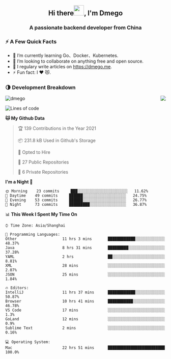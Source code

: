 <h2 align="center">Hi there<img src="https://cdn.jsdelivr.net/gh/dmego/images/img/Hi.gif" height="32" />, I'm Dmego </h2>
<h3 align="center">A passionate backend developer from China</h3>

### ⚡️ A Few Quick Facts

<ul>
    <li> 🌱 I’m currently learning Go、Docker、Kubernetes.</li>
    <li> 👯 I’m looking to collaborate on anything free and open source.</li>
    <li> 📝 I regulary write articles on <a href="https://dmego.me">https://dmego.me</a>.</li>
    <li> ⚡ Fun fact: I ❤️ 😻.</li>
</ul>

### 🌗 Development Breakdown

<img src="https://komarev.com/ghpvc/?username=dmego" alt="dmego" />

<img align="right" src="https://github-readme-stats.vercel.app/api?username=dmego&show_icons=true&icon_color=1573B3&hide_title=true&text_color=718096&bg_color=00000000&hide_border=true"/>

<!--START_SECTION:waka-->
![Lines of code](https://img.shields.io/badge/From%20Hello%20World%20I%27ve%20Written-228236%20lines%20of%20code-blue)

**🐱 My Github Data** 

> 🏆 139 Contributions in the Year 2021
 > 
> 📦 231.8 kB Used in Github's Storage 
 > 
> 💼 Opted to Hire
 > 
> 📜 27 Public Repositories 
 > 
> 🔑 6 Private Repositories  
 > 
**I'm a Night 🦉** 

```text
🌞 Morning    23 commits     ███░░░░░░░░░░░░░░░░░░░░░░   11.62% 
🌆 Daytime    49 commits     ██████░░░░░░░░░░░░░░░░░░░   24.75% 
🌃 Evening    53 commits     ██████░░░░░░░░░░░░░░░░░░░   26.77% 
🌙 Night      73 commits     █████████░░░░░░░░░░░░░░░░   36.87%

```


📊 **This Week I Spent My Time On** 

```text
⌚︎ Time Zone: Asia/Shanghai

💬 Programming Languages: 
Other                    11 hrs 3 mins       ████████████░░░░░░░░░░░░░   48.37% 
Java                     8 hrs 31 mins       █████████░░░░░░░░░░░░░░░░   37.28% 
YAML                     2 hrs               ██░░░░░░░░░░░░░░░░░░░░░░░   8.81% 
XML                      28 mins             ░░░░░░░░░░░░░░░░░░░░░░░░░   2.07% 
JSON                     25 mins             ░░░░░░░░░░░░░░░░░░░░░░░░░   1.84%

🔥 Editors: 
IntelliJ                 11 hrs 37 mins      ████████████░░░░░░░░░░░░░   50.87% 
Browser                  10 hrs 41 mins      ███████████░░░░░░░░░░░░░░   46.78% 
VS Code                  17 mins             ░░░░░░░░░░░░░░░░░░░░░░░░░   1.3% 
GoLand                   12 mins             ░░░░░░░░░░░░░░░░░░░░░░░░░   0.9% 
Sublime Text             2 mins              ░░░░░░░░░░░░░░░░░░░░░░░░░   0.16%

💻 Operating System: 
Mac                      22 hrs 51 mins      █████████████████████████   100.0%

```


<!--END_SECTION:waka-->
